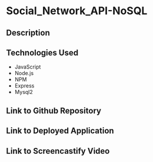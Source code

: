 # Social_Network_API-NoSQL


## Description



## Technologies Used

* JavaScript
* Node.js
* NPM
* Express
* Mysql2



## Link to Github Repository



## Link to Deployed Application



## Link to Screencastify Video
